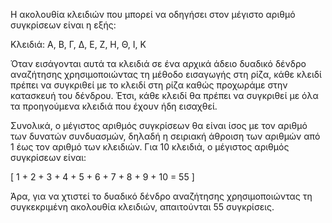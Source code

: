 Η ακολουθία κλειδιών που μπορεί να οδηγήσει στον μέγιστο αριθμό συγκρίσεων είναι η εξής:

Κλειδιά: Α, Β, Γ, Δ, Ε, Ζ, Η, Θ, Ι, Κ

Όταν εισάγονται αυτά τα κλειδιά σε ένα αρχικά άδειο δυαδικό δένδρο αναζήτησης χρησιμοποιώντας τη μέθοδο εισαγωγής στη ρίζα, κάθε κλειδί πρέπει να συγκριθεί με το κλειδί στη ρίζα καθώς προχωράμε στην κατασκευή του δένδρου. Έτσι, κάθε κλειδί θα πρέπει να συγκριθεί με όλα τα προηγούμενα κλειδιά που έχουν ήδη εισαχθεί.

Συνολικά, ο μέγιστος αριθμός συγκρίσεων θα είναι ίσος με τον αριθμό των δυνατών συνδυασμών, δηλαδή η σειριακή άθροιση των αριθμών από 1 έως τον αριθμό των κλειδιών. Για 10 κλειδιά, ο μέγιστος αριθμός συγκρίσεων είναι:

\[ 1 + 2 + 3 + 4 + 5 + 6 + 7 + 8 + 9 + 10 = 55 \]

Άρα, για να χτιστεί το δυαδικό δένδρο αναζήτησης χρησιμοποιώντας τη συγκεκριμένη ακολουθία κλειδιών, απαιτούνται 55 συγκρίσεις.